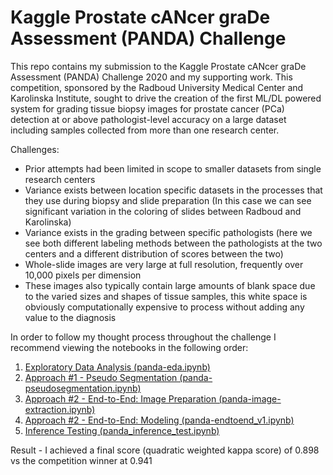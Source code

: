 # Kaggle Prostate cANcer graDe Assessment (PANDA) Challenge

This repo contains my submission to the Kaggle Prostate cANcer graDe Assessment (PANDA) Challenge 2020 and my supporting work. This competition, sponsored by the Radboud University Medical Center and Karolinska Institute, sought to drive the creation of the first ML/DL powered system for grading tissue biopsy images for prostate cancer (PCa) detection at or above pathologist-level accuracy on a large dataset including samples collected from more than one research center. 

Challenges:
- Prior attempts had been limited in scope to smaller datasets from single research centers
- Variance exists between location specific datasets in the processes that they use during biopsy and slide preparation (In this case we can see significant variation in the coloring of slides between Radboud and Karolinska)
- Variance exists in the grading between specific pathologists (here we see both different labeling methods between the pathologists at the two centers and a different distribution of scores between the two)
- Whole-slide images are very large at full resolution, frequently over 10,000 pixels per dimension
- These images also typically contain large amounts of blank space due to the varied sizes and shapes of tissue samples, this white space is obviously computationally expensive to process without adding any value to the diagnosis

In order to follow my thought process throughout the challenge I recommend viewing the notebooks in the following order:
1. [Exploratory Data Analysis (panda-eda.ipynb)](https://github.com/kittmiller25/kaggle_pCancer_comp/blob/main/panda-eda.ipynb "EDA notebook")
2. [Approach #1 - Pseudo Segmentation (panda-pseudosegmentation.ipynb)](https://github.com/kittmiller25/kaggle_pCancer_comp/blob/main/panda-pseudosegmentation.ipynb "PS notebook")
3. [Approach #2 - End-to-End: Image Preparation (panda-image-extraction.ipynb)](https://github.com/kittmiller25/kaggle_pCancer_comp/blob/main/panda-image-extraction.ipynb "Image extraction notebook")
4. [Approach #2 - End-to-End: Modeling (panda-endtoend_v1.ipynb)](https://github.com/kittmiller25/kaggle_pCancer_comp/ "Modeling notebook")
5. [Inference Testing (panda_inference_test.ipynb)](https://github.com/kittmiller25/kaggle_pCancer_comp/ "Inference notebook")

Result - I achieved a final score (quadratic weighted kappa score) of 0.898 vs the competition winner at 0.941


```python

```
